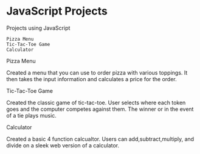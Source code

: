 # JavaScript Projects
 Projects using JavaScript

    Pizza Menu
    Tic-Tac-Toe Game
    Calculator

Pizza Menu

Created a menu that you can use to order pizza with various toppings. It then takes the input information
and calculates a price for the order.

Tic-Tac-Toe Game

Created the classic game of tic-tac-toe. User selects where each token goes and the computer competes against them. The winner
or in the event of a tie plays music.

Calculator

Created a basic 4 function calcualtor. Users can add,subtract,multiply, and divide on a sleek web version of a calculator.
